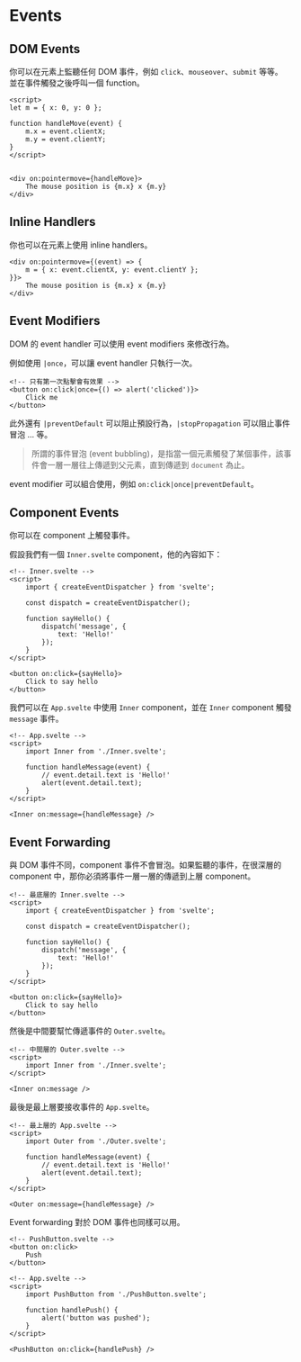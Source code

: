 # Events

## DOM Events

你可以在元素上監聽任何 DOM 事件，例如 `click`、`mouseover`、`submit` 等等。
並在事件觸發之後呼叫一個 function。

```svelte
<script>
let m = { x: 0, y: 0 };

function handleMove(event) {
    m.x = event.clientX;
    m.y = event.clientY;
}
</script>


<div on:pointermove={handleMove}>
    The mouse position is {m.x} x {m.y}
</div>
```

## Inline Handlers

你也可以在元素上使用 inline handlers。

```svelte
<div on:pointermove={(event) => {
    m = { x: event.clientX, y: event.clientY };
}}>
    The mouse position is {m.x} x {m.y}
</div>
```

## Event Modifiers

DOM 的 event handler 可以使用 event modifiers 來修改行為。

例如使用 `|once`，可以讓 event handler 只執行一次。

```svelte
<!-- 只有第一次點擊會有效果 -->
<button on:click|once={() => alert('clicked')}>
    Click me
</button>
```

此外還有 `|preventDefault` 可以阻止預設行為，`|stopPropagation` 可以阻止事件冒泡 ... 等。

> 所謂的事件冒泡 (event bubbling)，是指當一個元素觸發了某個事件，該事件會一層一層往上傳遞到父元素，直到傳遞到 `document` 為止。

event modifier 可以組合使用，例如 `on:click|once|preventDefault`。

## Component Events

你可以在 component 上觸發事件。

假設我們有一個 `Inner.svelte` component，他的內容如下：

```svelte
<!-- Inner.svelte -->
<script>
    import { createEventDispatcher } from 'svelte';

    const dispatch = createEventDispatcher();

    function sayHello() {
        dispatch('message', {
            text: 'Hello!'
        });
    }
</script>

<button on:click={sayHello}>
    Click to say hello
</button>
```

我們可以在 `App.svelte` 中使用 `Inner` component，並在 `Inner` component 觸發 `message` 事件。

```svelte
<!-- App.svelte -->
<script>
    import Inner from './Inner.svelte';

    function handleMessage(event) {
        // event.detail.text is 'Hello!'
        alert(event.detail.text);
    }
</script>

<Inner on:message={handleMessage} />
```

## Event Forwarding

與 DOM 事件不同，component 事件不會冒泡。如果監聽的事件，在很深層的 component 中，那你必須將事件一層一層的傳遞到上層 component。

```svelte
<!-- 最底層的 Inner.svelte -->
<script>
    import { createEventDispatcher } from 'svelte';

    const dispatch = createEventDispatcher();

    function sayHello() {
        dispatch('message', {
            text: 'Hello!'
        });
    }
</script>

<button on:click={sayHello}>
    Click to say hello
</button>
```

然後是中間要幫忙傳遞事件的 `Outer.svelte`。

```svelte
<!-- 中間層的 Outer.svelte -->
<script>
    import Inner from './Inner.svelte';
</script>

<Inner on:message />
```

最後是最上層要接收事件的 `App.svelte`。

```svelte
<!-- 最上層的 App.svelte -->
<script>
    import Outer from './Outer.svelte';

    function handleMessage(event) {
        // event.detail.text is 'Hello!'
        alert(event.detail.text);
    }
</script>

<Outer on:message={handleMessage} />
```

Event forwarding 對於 DOM 事件也同樣可以用。

```svelte
<!-- PushButton.svelte -->
<button on:click>
    Push
</button>
```

```svelte
<!-- App.svelte -->
<script>
    import PushButton from './PushButton.svelte';

    function handlePush() {
        alert('button was pushed');
    }
</script>

<PushButton on:click={handlePush} />
```
